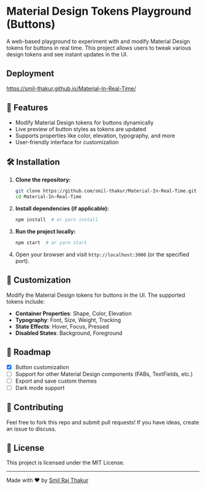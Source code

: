# Material Design Tokens Playground (Buttons)

A web-based playground to experiment with and modify Material Design tokens for buttons in real time. This project allows users to tweak various design tokens and see instant updates in the UI.

## Deployment
https://smil-thakur.github.io/Material-In-Real-Time/

## 🚀 Features
- Modify Material Design tokens for buttons dynamically
- Live preview of button styles as tokens are updated
- Supports properties like color, elevation, typography, and more
- User-friendly interface for customization

## 🛠️ Installation

1. **Clone the repository:**
   ```sh
   git clone https://github.com/smil-thakur/Material-In-Real-Time.git
   cd Material-In-Real-Time
   ```

2. **Install dependencies (if applicable):**
   ```sh
   npm install  # or yarn install
   ```

3. **Run the project locally:**
   ```sh
   npm start  # or yarn start
   ```

4. Open your browser and visit `http://localhost:3000` (or the specified port).

## 🎨 Customization
Modify the Material Design tokens for buttons in the UI. The supported tokens include:

- **Container Properties**: Shape, Color, Elevation
- **Typography**: Font, Size, Weight, Tracking
- **State Effects**: Hover, Focus, Pressed
- **Disabled States**: Background, Foreground

## 📌 Roadmap
- [x] Button customization
- [ ] Support for other Material Design components (FABs, TextFields, etc.)
- [ ] Export and save custom themes
- [ ] Dark mode support

## 🤝 Contributing
Feel free to fork this repo and submit pull requests! If you have ideas, create an issue to discuss.

## 📜 License
This project is licensed under the MIT License.

---
Made with ❤️ by [Smil Raj Thakur](https://github.com/smil-thakur)

